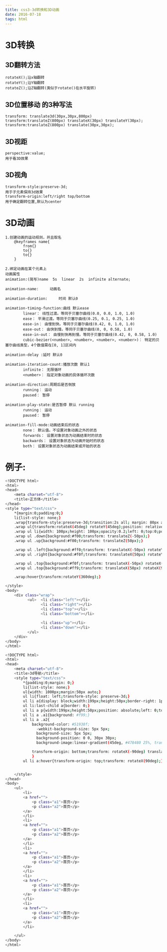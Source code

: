 ```yaml
---
title: css3-3d转换和3D动画
date: 2016-07-18
tags: html
---
```


# 3D转换

## 3D翻转方法
	rotateX();沿x轴翻转
	rotateY();沿Y轴翻转
	rotateZ();沿Z轴翻转(类似于rotate()在水平旋转)

## 3D位置移动 的3种写法
	transform: translate3d(30px,30px,800px)
	transform:translateZ(800px) translateX(30px) translateY(30px);
	transform:translateZ(800px) translate(30px,30px);

## 3D视距
	perspective:value;
	用于看3D效果

## 3D视角
	transform-style:preserve-3d;
	用于子元素保持3d效果
	transform-origin:left/right top/bottom
	用于确定翻转位置,默认为center

# 3D动画
	
	1.创建动画的运动规则，并且取名
		@keyframes name{
			from{}
			to{}
			to{}
		}

	2.绑定动画在某个元素上
	动画属性
	animation:(简写)name  5s  linear  2s  infinite alternate;

	animation-name:		动画名

	animation-duration:		时间 默认0

	animation-timing-function:曲线 默认ease
			linear： 线性过渡。等同于贝塞尔曲线(0.0, 0.0, 1.0, 1.0) 
			ease： 平滑过渡。等同于贝塞尔曲线(0.25, 0.1, 0.25, 1.0) 
			ease-in： 由慢到快。等同于贝塞尔曲线(0.42, 0, 1.0, 1.0) 
			ease-out： 由快到慢。等同于贝塞尔曲线(0, 0, 0.58, 1.0) 
			ease-in-out： 由慢到快再到慢。等同于贝塞尔曲线(0.42, 0, 0.58, 1.0) 
			cubic-bezier(<number>, <number>, <number>, <number>)： 特定的贝塞尔曲线类型，4个数值需在[0, 1]区间内 

	animation-delay	:延时 默认0

	animation-iteration-count:播放次数 默认1
			infinite： 无限循环 
			<number>： 指定对象动画的具体循环次数 

	animation-direction:周期后是否倒放
			running： 运动 
			paused： 暂停 

	animation-play-state:是否暂停 默认 running
			running： 运动 
			paused： 暂停 

	animation-fill-mode:动画结束后的状态
			none： 默认值。不设置对象动画之外的状态 
			forwards： 设置对象状态为动画结束时的状态 
			backwards： 设置对象状态为动画开始时的状态 
			both： 设置对象状态为动画结束或开始的状态 


# 例子:
<!-- 正方体 -->
 
``` bash
<!DOCTYPE html>
<html>
<head>
	<meta charset="utf-8">
	<title>正方体</title>
</head>
<style type="text/css">
	*{margin:0;padding:0;}
	li{list-style: none;}
	.wrap{transform-style:preserve-3d;transition:2s all; margin: 80px auto;width:100px;}
	.wrap ul{transform:rotateX(45deg) rotateY(45deg);position: relative;transform-style:preserve-3d; width: 100px;height: 100px;}
	.wrap ul li{width: 100px;height: 100px;opacity:0.2;left: 0;top:0;position: absolute;}
	.wrap ul .down{background:#f00;transform: translateZ(-50px);}
	.wrap ul .up{background:#f00;transform: translateZ(50px);}

	.wrap ul .left{background:#ff0;transform: translateX(-50px) rotateY(90deg) ;}
	.wrap ul .right{background:#f0f;transform: translateX(50px) rotateY(90deg) ;}

	.wrap ul .top{background:#f0f;transform: translateX(-50px) rotateX(90deg) ;}
	.wrap ul .top{background:#ff9;transform: translateX(50px) rotateX(90deg) ;}

	.wrap:hover{transform:rotateY(360deg);}

</style>
<body>
	<div class="wrap">
		  <ul>  <li class="left"></li>
		  		<li class="right"></li>
		  		<li class="top"></li>
		  		<li class="bottom"></li>
		  		
		  		<li class="up"></li>
		  		<li class="down"></li>
		  </ul>
	</div>
</body>
</html>
```

<!-- 导航 -->

``` bash
<!DOCTYPE html>
<html>
<head>
	<meta charset="utf-8">
	<title>3d导航</title>
	<style type="text/css">
	    *{padding:0;margin: 0;}
	    li{list-style: none;}
		ul{width: 1000px;margin:50px auto;}
		ul li{float: left;transform-style: preserve-3d;}
		ul li a{display: block;width:199px;height:50px;border-right: 1px solid #666;position: relative; text-align: center;transform-style: preserve-3d;transition:1s all;}
		ul li:last-child a{border: 0;}
		ul li a p{width:199px;height:50px;position: absolute;left: 0;top: 0; font:700 12px/50px "";}
		ul li a .a1{background: #f99;}
		ul li a .a2{ 
			background-color: #51938f;
			  -webkit-background-size: 5px 5px;
			  background-size: 5px 5px;
			  background-position: 0 0, 30px 30px;  
			  background-image:linear-gradient(45deg, #478480 25%, transparent 25%, transparent 75%, #478480 75%, #478480),linear-gradient(45deg, #478480 25%, transparent 25%, transparent 75%, #478480 75%, #478480);

			transform-origin: bottom;transform: rotateX(-90deg) translateY(50px);
			}
		ul li a:hover{transform-origin: top;transform: rotateX(90deg);}


	</style>
</head>
<body>
	<ul>
		<li>
		<a href="">
			<p class="a1">首页</p>
			<p class="a2">首页</p>
		</a>
		</li>
		<li>
		<a href="">
			<p class="a1">首页</p>
			<p class="a2">首页</p>
		</a>
		</li>
		<li>
		<a href="">
			<p class="a1">首页</p>
			<p class="a2">首页</p>
		</a>
		</li>
		<li>
		<a href="">
			<p class="a1">首页</p>
			<p class="a2">首页</p>
		</a>
		</li>
		<li>
		<a href="">
			<p class="a1">首页</p>
			<p class="a2">首页</p>
		</a>
		</li>

	</ul>
</body>
</html>
```




